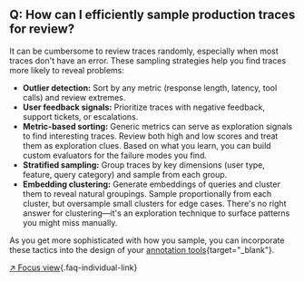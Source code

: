 ## Q: How can I efficiently sample production traces for review?

It can be cumbersome to review traces randomly, especially when most traces don't have an error. These sampling strategies help you find traces more likely to reveal problems:

- **Outlier detection:** Sort by any metric (response length, latency, tool calls) and review extremes.
- **User feedback signals:** Prioritize traces with negative feedback, support tickets, or escalations.
- **Metric-based sorting:** Generic metrics can serve as exploration signals to find interesting traces. Review both high and low scores and treat them as exploration clues. Based on what you learn, you can build custom evaluators for the failure modes you find.
- **Stratified sampling:** Group traces by key dimensions (user type, feature, query category) and sample from each group.
- **Embedding clustering:** Generate embeddings of queries and cluster them to reveal natural groupings. Sample proportionally from each cluster, but oversample small clusters for edge cases. There's no right answer for clustering—it's an exploration technique to surface patterns you might miss manually.

As you get more sophisticated with how you sample, you can incorporate these tactics into the design of your [annotation tools](#q-what-makes-a-good-custom-interface-for-reviewing-llm-outputs){target="_blank"}.

[↗ Focus view](/blog/posts/evals-faq/how-can-i-efficiently-sample-production-traces-for-review.html){.faq-individual-link}